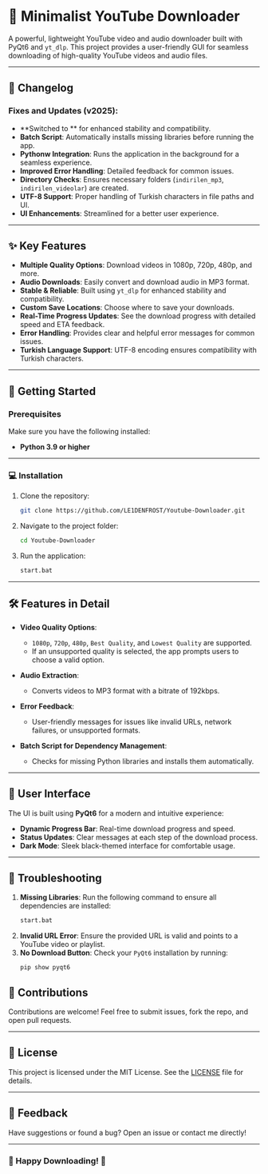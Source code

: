 # 🎥 Minimalist YouTube Downloader

A powerful, lightweight YouTube video and audio downloader built with PyQt6 and `yt_dlp`. This project provides a user-friendly GUI for seamless downloading of high-quality YouTube videos and audio files.

---

## 📝 Changelog

### Fixes and Updates (v2025):

- **Switched to ** for enhanced stability and compatibility.
- **Batch Script**: Automatically installs missing libraries before running the app.
- **Pythonw Integration**: Runs the application in the background for a seamless experience.
- **Improved Error Handling**: Detailed feedback for common issues.
- **Directory Checks**: Ensures necessary folders (`indirilen_mp3`, `indirilen_videolar`) are created.
- **UTF-8 Support**: Proper handling of Turkish characters in file paths and UI.
- **UI Enhancements**: Streamlined for a better user experience.

---

## ✨ Key Features

- **Multiple Quality Options**: Download videos in 1080p, 720p, 480p, and more.
- **Audio Downloads**: Easily convert and download audio in MP3 format.
- **Stable & Reliable**: Built using `yt_dlp` for enhanced stability and compatibility.
- **Custom Save Locations**: Choose where to save your downloads.
- **Real-Time Progress Updates**: See the download progress with detailed speed and ETA feedback.
- **Error Handling**: Provides clear and helpful error messages for common issues.
- **Turkish Language Support**: UTF-8 encoding ensures compatibility with Turkish characters.

---

## 🚀 Getting Started

### Prerequisites

Make sure you have the following installed:

- **Python 3.9 or higher**
---

### 💻 Installation

1. Clone the repository:
   ```bash
   git clone https://github.com/LE1DENFROST/Youtube-Downloader.git
   ```
2. Navigate to the project folder:
   ```bash
   cd Youtube-Downloader
   ```

3. Run the application:
   ```bash
   start.bat
   ```

---

## 🛠 Features in Detail

- **Video Quality Options**:

  - `1080p`, `720p`, `480p`, `Best Quality`, and `Lowest Quality` are supported.
  - If an unsupported quality is selected, the app prompts users to choose a valid option.

- **Audio Extraction**:

  - Converts videos to MP3 format with a bitrate of 192kbps.

- **Error Feedback**:

  - User-friendly messages for issues like invalid URLs, network failures, or unsupported formats.

- **Batch Script for Dependency Management**:

  - Checks for missing Python libraries and installs them automatically.

---

## 🎨 User Interface

The UI is built using **PyQt6** for a modern and intuitive experience:

- **Dynamic Progress Bar**: Real-time download progress and speed.
- **Status Updates**: Clear messages at each step of the download process.
- **Dark Mode**: Sleek black-themed interface for comfortable usage.

---

## 🔧 Troubleshooting

1. **Missing Libraries**: Run the following command to ensure all dependencies are installed:
   ```bash
   start.bat
   ```
2. **Invalid URL Error**: Ensure the provided URL is valid and points to a YouTube video or playlist.
3. **No Download Button**: Check your `PyQt6` installation by running:
   ```bash
   pip show pyqt6
   ```
   
## 🤝 Contributions

Contributions are welcome! Feel free to submit issues, fork the repo, and open pull requests.

---



## 📜 License

This project is licensed under the MIT License. See the [LICENSE](LICENSE) file for details.

---

## 💬 Feedback

Have suggestions or found a bug? Open an issue or contact me directly!

---

### 🎉 Happy Downloading! 🎉

